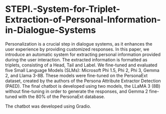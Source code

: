 # STEPI.-System-for-Triplet-Extraction-of-Personal-Information-in-Dialogue-Systems
Personalization is a crucial step in dialogue systems, as it enhances the user experience by providing customized responses. In this paper, we introduce an automatic system for extracting personal information provided during the user interaction. The extracted information is formatted as triplets, consisting of a Head, Tail and Label. We fine-tuned and evaluated five Small Language Models (SLMs): Microsoft Phi 1.5, Phi 2, Phi 3, Gemma 2, and Llama 3-8B. These models were fine-tuned on the PersonaExt dataset, created by the authors of the Persona Attribute Extractor Detection (PAED). The final chatbot is developed using two models, the LLaMA 3 (8B) without fine-tuning in order to generate the responses, and Gemma 2 fine-tuned with the 80% of the PersonaExt database. 

The chatbot was developed using Gradio.

